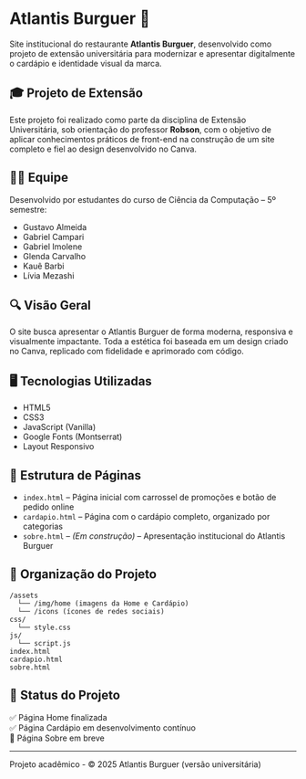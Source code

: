 # Atlantis Burguer 🍔

Site institucional do restaurante **Atlantis Burguer**, desenvolvido como projeto de extensão universitária para modernizar e apresentar digitalmente o cardápio e identidade visual da marca.

## 🎓 Projeto de Extensão

Este projeto foi realizado como parte da disciplina de Extensão Universitária, sob orientação do professor **Robson**, com o objetivo de aplicar conhecimentos práticos de front-end na construção de um site completo e fiel ao design desenvolvido no Canva.

## 👨‍💻 Equipe

Desenvolvido por estudantes do curso de Ciência da Computação – 5º semestre:

- Gustavo Almeida  
- Gabriel Campari  
- Gabriel Imolene  
- Glenda Carvalho  
- Kauê Barbi  
- Lívia Mezashi  

## 🔍 Visão Geral

O site busca apresentar o Atlantis Burguer de forma moderna, responsiva e visualmente impactante. Toda a estética foi baseada em um design criado no Canva, replicado com fidelidade e aprimorado com código.

## 🖥️ Tecnologias Utilizadas

- HTML5  
- CSS3  
- JavaScript (Vanilla)  
- Google Fonts (Montserrat)  
- Layout Responsivo  

## 📄 Estrutura de Páginas

- `index.html` – Página inicial com carrossel de promoções e botão de pedido online  
- `cardapio.html` – Página com o cardápio completo, organizado por categorias  
- `sobre.html` – *(Em construção)* – Apresentação institucional do Atlantis Burguer  

## 📁 Organização do Projeto

```
/assets
  └── /img/home (imagens da Home e Cardápio)
  └── /icons (ícones de redes sociais)
css/
  └── style.css
js/
  └── script.js
index.html
cardapio.html
sobre.html
```

## 🚧 Status do Projeto

✅ Página Home finalizada  
✅ Página Cardápio em desenvolvimento contínuo  
🚧 Página Sobre em breve  

---

Projeto acadêmico - © 2025 Atlantis Burguer (versão universitária)